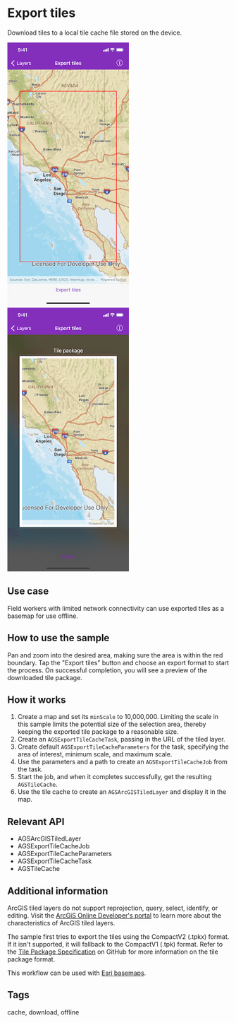 # Export tiles

Download tiles to a local tile cache file stored on the device.

![Map of tiles to export](export-tiles-1.png)
![Tile package result](export-tiles-2.png)

## Use case

Field workers with limited network connectivity can use exported tiles as a basemap for use offline.

## How to use the sample

Pan and zoom into the desired area, making sure the area is within the red boundary. Tap the "Export tiles" button and choose an export format to start the process. On successful completion, you will see a preview of the downloaded tile package.

## How it works

1. Create a map and set its `minScale` to 10,000,000. Limiting the scale in this sample limits the potential size of the selection area, thereby keeping the exported tile package to a reasonable size.
2. Create an `AGSExportTileCacheTask`, passing in the URL of the tiled layer.
3. Create default `AGSExportTileCacheParameters` for the task, specifying the area of interest, minimum scale, and maximum scale.
4. Use the parameters and a path to create an `AGSExportTileCacheJob` from the task.
5. Start the job, and when it completes successfully, get the resulting `AGSTileCache`.
6. Use the tile cache to create an `AGSArcGISTiledLayer` and display it in the map.

## Relevant API

* AGSArcGISTiledLayer
* AGSExportTileCacheJob
* AGSExportTileCacheParameters
* AGSExportTileCacheTask
* AGSTileCache

## Additional information

ArcGIS tiled layers do not support reprojection, query, select, identify, or editing. Visit the [ArcGiS Online Developer's portal](https://developers.arcgis.com/ios/latest/swift/guide/layer-types-described.htm#ESRI_SECTION1_30E7379BE7FE4EC2AF7D8FBFEA7BB4CC) to learn more about the characteristics of ArcGIS tiled layers.

The sample first tries to export the tiles using the CompactV2 (.tpkx) format. If it isn't supported, it will fallback to the CompactV1 (.tpk) format. Refer to the [Tile Package Specification](https://github.com/Esri/tile-package-spec) on GitHub for more information on the tile package format.

This workflow can be used with [Esri basemaps](https://www.esri.com/en-us/arcgis/products/location-services/services/basemaps).

## Tags

cache, download, offline
